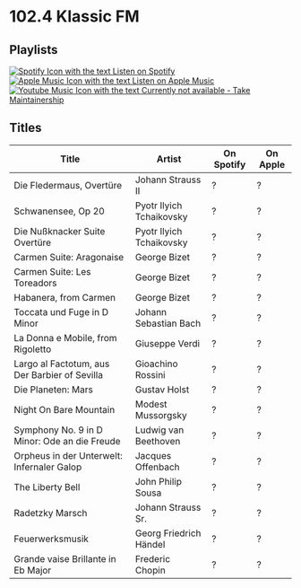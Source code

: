 # 102.4 Klassic FM

## Playlists

[![Spotify Icon with the text Listen on Spotify](https://img.shields.io/badge/listen_on-spotify-1ed760?style=for-the-badge&logo=spotify&logoColor=1ed760 "Listen on Spotify")](https://open.spotify.com/playlist/2Xz2yesY4m2dsvtdmUXh73)  
[![Apple Music Icon with the text Listen on Apple Music](https://img.shields.io/badge/listen_on-apple_music-fa243c?style=for-the-badge&logo=applemusic&logoColor=fa243c "Listen on Apple Music")](https://itunes.apple.com/de/playlist/pl.55183e4ce37140d6b693af4c17975e7f)  
[![Youtube Music Icon with the text Currently not available - Take Maintainership](https://img.shields.io/badge/Youtube_Music_--_Currently_not_available-Take_Maintainership-inactive?style=for-the-badge&logo=youtubemusic&logoColor=fffff&labelColor=222222 "Youtube Music - Currently not available - Take Maintainership")](https://github.com/MarauderXtreme/video-game-radiostation-playlists/fork)

## Titles

Title                                         | Artist                   | On Spotify | On Apple
--------------------------------------------- | ------------------------ | ---------- | --------
Die Fledermaus, Overtüre                      | Johann Strauss II        | ?          | ?
Schwanensee, Op 20                            | Pyotr Ilyich Tchaikovsky | ?          | ?
Die Nußknacker Suite Overtüre                 | Pyotr Ilyich Tchaikovsky | ?          | ?
Carmen Suite: Aragonaise                      | George Bizet             | ?          | ?
Carmen Suite: Les Toreadors                   | George Bizet             | ?          | ?
Habanera, from Carmen                         | George Bizet             | ?          | ?
Toccata und Fuge in D Minor                   | Johann Sebastian Bach    | ?          | ?
La Donna e Mobile, from Rigoletto             | Giuseppe Verdi           | ?          | ?
Largo al Factotum, aus Der Barbier of Sevilla | Gioachino Rossini        | ?          | ?
Die Planeten: Mars                            | Gustav Holst             | ?          | ?
Night On Bare Mountain                        | Modest Mussorgsky        | ?          | ?
Symphony No. 9 in D Minor: Ode an die Freude  | Ludwig van Beethoven     | ?          | ?
Orpheus in der Unterwelt: Infernaler Galop    | Jacques Offenbach        | ?          | ?
The Liberty Bell                              | John Philip Sousa        | ?          | ?
Radetzky Marsch                               | Johann Strauss Sr.       | ?          | ?
Feuerwerksmusik                               | Georg Friedrich Händel   | ?          | ?
Grande vaise Brillante in Eb Major            | Frederic Chopin          | ?          | ?
